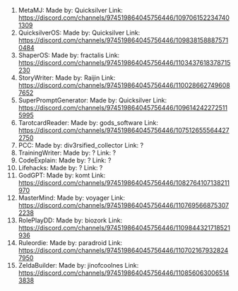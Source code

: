 1. MetaMJ: Made by: Quicksilver Link: https://discord.com/channels/974519864045756446/1097061522347401309
2. QuicksilverOS: Made by: Quicksilver Link: https://discord.com/channels/974519864045756446/1098381588875710484
3. ShaperOS: Made by: fractalis Link: https://discord.com/channels/974519864045756446/1103437618378715230
4. StoryWriter: Made by: Raijin Link: https://discord.com/channels/974519864045756446/1100286627496087652
5. SuperPromptGenerator: Made by: Quicksilver Link: https://discord.com/channels/974519864045756446/1096142422725115995
6. TarotcardReader: Made by: gods_software Link: https://discord.com/channels/974519864045756446/1075126555644272750
7. PCC: Made by: div3rsified_collector Link: ?
8. TrainingWriter: Made by: ? Link: ?
9. CodeExplain: Made by: ? Link: ?
10. Lifehacks: Made by: ? Link: ?
11. GodGPT: Made by: komt Link: https://discord.com/channels/974519864045756446/1082764107138211970
12. MasterMind: Made by: voyager Link: https://discord.com/channels/974519864045756446/1107695668753072238
13. RolePlayDD: Made by: biozork Link: https://discord.com/channels/974519864045756446/1109844321718521936
14. Ruleordie: Made by: paradroid Link: https://discord.com/channels/974519864045756446/1107021679328247950
15. ZeldaBuilder: Made by: jinofcoolnes Link: https://discord.com/channels/974519864045756446/1108560630065143838

